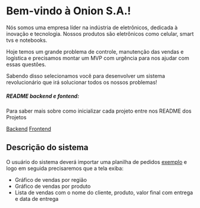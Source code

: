 # Bem-vindo à Onion S.A.!

Nós somos uma empresa líder na indústria de eletrônicos, dedicada à inovação e tecnologia. Nossos produtos são eletrônicos como celular, smart tvs e notebooks.

Hoje temos um grande problema de controle, manutenção das vendas e logística e precisamos montar um MVP com urgência para nos ajudar com essas questões.

Sabendo disso selecionamos você para desenvolver um sistema revolucionário que irá solucionar todos os nossos problemas!

##### README backend e fontend:

Para saber mais sobre como inicializar cada projeto entre nos README dos Projetos

[Backend](https://github.com/Mizaeldouglas/Teste-CSharp-ReactJS/blob/main/backend/README.md)
[Frontend](https://github.com/Mizaeldouglas/Teste-CSharp-ReactJS/blob/main/salles-dashboard/README.md)

## Descrição do sistema

O usuário do sistema deverá importar uma planilha de pedidos [exemplo](https://docs.google.com/spreadsheets/d/1htc2DHNomvfUtr3pOizMjb0d6X9NuKvlGMw-mkUnaiM/edit#gid=0) e logo em seguida precisaremos que a tela exiba:

- Gráfico de vendas por região
- Gráfico de vendas por produto
- Lista de vendas com o nome do cliente, produto, valor final com entrega e data de entrega
